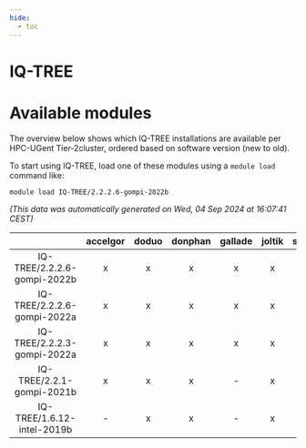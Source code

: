 ```yaml
---
hide:
  - toc
---
```


IQ-TREE
=======

# Available modules


The overview below shows which IQ-TREE installations are available per HPC-UGent Tier-2cluster, ordered based on software version (new to old).

To start using IQ-TREE, load one of these modules using a `module load` command like:

```shell
module load IQ-TREE/2.2.2.6-gompi-2022b
```

*(This data was automatically generated on Wed, 04 Sep 2024 at 16:07:41 CEST)*  

| |accelgor|doduo|donphan|gallade|joltik|shinx|skitty|
| :---: | :---: | :---: | :---: | :---: | :---: | :---: | :---: |
|IQ-TREE/2.2.2.6-gompi-2022b|x|x|x|x|x|-|x|
|IQ-TREE/2.2.2.6-gompi-2022a|x|x|x|x|x|-|x|
|IQ-TREE/2.2.2.3-gompi-2022a|x|x|x|x|x|-|x|
|IQ-TREE/2.2.1-gompi-2021b|x|x|x|-|x|-|x|
|IQ-TREE/1.6.12-intel-2019b|-|x|x|-|x|-|x|
